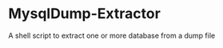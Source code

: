 MysqlDump-Extractor
===================

A shell script to extract one or more database from a dump file
